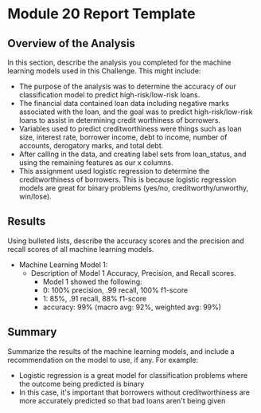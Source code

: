 # Module 20 Report Template

## Overview of the Analysis

In this section, describe the analysis you completed for the machine learning models used in this Challenge. This might include:

* The purpose of the analysis was to determine the accuracy of our classification model to predict high-risk/low-risk loans.
* The financial data contained loan data including negative marks associated with the loan, and the goal was to predict high-risk/low-risk loans to assist in determining credit worthiness of borrowers.
* Variables used to predict creditworthiness were things such as loan size, interest rate, borrower income, debt to income, number of accounts, derogatory marks, and total debt.
* After calling in the data, and creating label sets from loan_status, and using the remaining features as our x columns.
* This assignment used logistic regression to determine the creditworthiness of borrowers. This is because logistic regression models are great for binary problems (yes/no, creditworthy/unworthy, win/lose).

## Results

Using bulleted lists, describe the accuracy scores and the precision and recall scores of all machine learning models.

* Machine Learning Model 1:
    * Description of Model 1 Accuracy, Precision, and Recall scores.
         * Model 1 showed the following:
         * 0: 100% precision, .99 recall, 100% f1-score
         * 1: 85%, .91 recall, 88% f1-score
         * accuracy: 99% (macro avg: 92%, weighted avg: 99%)

## Summary

Summarize the results of the machine learning models, and include a recommendation on the model to use, if any. For example:

* Logistic regression is a great model for classification problems where the outcome being predicted is binary
* In this case, it's important that borrowers without creditworthiness are more accurately predicted so that bad loans aren't being given
